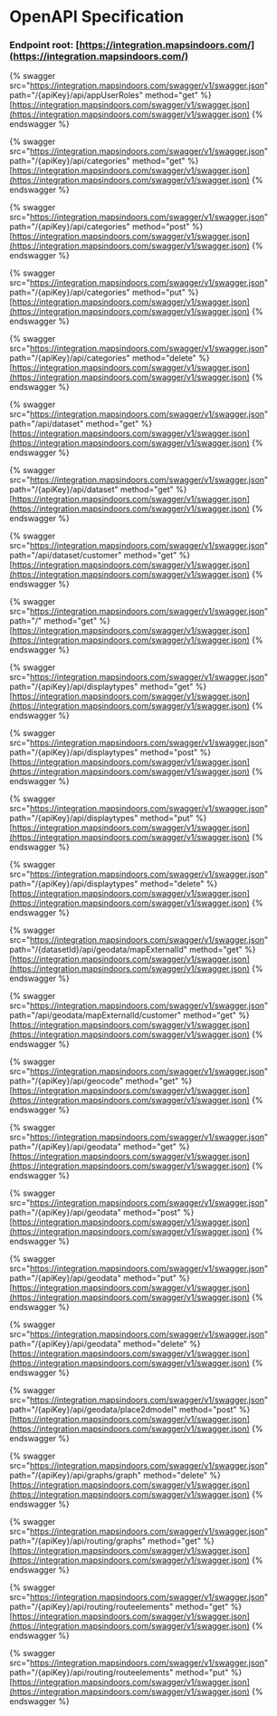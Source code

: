 # OpenAPI Specification

### Endpoint root: [https://integration.mapsindoors.com/](https://integration.mapsindoors.com/)

{% swagger src="https://integration.mapsindoors.com/swagger/v1/swagger.json" path="/{apiKey}/api/appUserRoles" method="get" %}
[https://integration.mapsindoors.com/swagger/v1/swagger.json](https://integration.mapsindoors.com/swagger/v1/swagger.json)
{% endswagger %}

{% swagger src="https://integration.mapsindoors.com/swagger/v1/swagger.json" path="/{apiKey}/api/categories" method="get" %}
[https://integration.mapsindoors.com/swagger/v1/swagger.json](https://integration.mapsindoors.com/swagger/v1/swagger.json)
{% endswagger %}

{% swagger src="https://integration.mapsindoors.com/swagger/v1/swagger.json" path="/{apiKey}/api/categories" method="post" %}
[https://integration.mapsindoors.com/swagger/v1/swagger.json](https://integration.mapsindoors.com/swagger/v1/swagger.json)
{% endswagger %}

{% swagger src="https://integration.mapsindoors.com/swagger/v1/swagger.json" path="/{apiKey}/api/categories" method="put" %}
[https://integration.mapsindoors.com/swagger/v1/swagger.json](https://integration.mapsindoors.com/swagger/v1/swagger.json)
{% endswagger %}

{% swagger src="https://integration.mapsindoors.com/swagger/v1/swagger.json" path="/{apiKey}/api/categories" method="delete" %}
[https://integration.mapsindoors.com/swagger/v1/swagger.json](https://integration.mapsindoors.com/swagger/v1/swagger.json)
{% endswagger %}

{% swagger src="https://integration.mapsindoors.com/swagger/v1/swagger.json" path="/api/dataset" method="get" %}
[https://integration.mapsindoors.com/swagger/v1/swagger.json](https://integration.mapsindoors.com/swagger/v1/swagger.json)
{% endswagger %}

{% swagger src="https://integration.mapsindoors.com/swagger/v1/swagger.json" path="/{apiKey}/api/dataset" method="get" %}
[https://integration.mapsindoors.com/swagger/v1/swagger.json](https://integration.mapsindoors.com/swagger/v1/swagger.json)
{% endswagger %}

{% swagger src="https://integration.mapsindoors.com/swagger/v1/swagger.json" path="/api/dataset/customer" method="get" %}
[https://integration.mapsindoors.com/swagger/v1/swagger.json](https://integration.mapsindoors.com/swagger/v1/swagger.json)
{% endswagger %}

{% swagger src="https://integration.mapsindoors.com/swagger/v1/swagger.json" path="/" method="get" %}
[https://integration.mapsindoors.com/swagger/v1/swagger.json](https://integration.mapsindoors.com/swagger/v1/swagger.json)
{% endswagger %}

{% swagger src="https://integration.mapsindoors.com/swagger/v1/swagger.json" path="/{apiKey}/api/displaytypes" method="get" %}
[https://integration.mapsindoors.com/swagger/v1/swagger.json](https://integration.mapsindoors.com/swagger/v1/swagger.json)
{% endswagger %}

{% swagger src="https://integration.mapsindoors.com/swagger/v1/swagger.json" path="/{apiKey}/api/displaytypes" method="post" %}
[https://integration.mapsindoors.com/swagger/v1/swagger.json](https://integration.mapsindoors.com/swagger/v1/swagger.json)
{% endswagger %}

{% swagger src="https://integration.mapsindoors.com/swagger/v1/swagger.json" path="/{apiKey}/api/displaytypes" method="put" %}
[https://integration.mapsindoors.com/swagger/v1/swagger.json](https://integration.mapsindoors.com/swagger/v1/swagger.json)
{% endswagger %}

{% swagger src="https://integration.mapsindoors.com/swagger/v1/swagger.json" path="/{apiKey}/api/displaytypes" method="delete" %}
[https://integration.mapsindoors.com/swagger/v1/swagger.json](https://integration.mapsindoors.com/swagger/v1/swagger.json)
{% endswagger %}

{% swagger src="https://integration.mapsindoors.com/swagger/v1/swagger.json" path="/{datasetId}/api/geodata/mapExternalId" method="get" %}
[https://integration.mapsindoors.com/swagger/v1/swagger.json](https://integration.mapsindoors.com/swagger/v1/swagger.json)
{% endswagger %}

{% swagger src="https://integration.mapsindoors.com/swagger/v1/swagger.json" path="/api/geodata/mapExternalId/customer" method="get" %}
[https://integration.mapsindoors.com/swagger/v1/swagger.json](https://integration.mapsindoors.com/swagger/v1/swagger.json)
{% endswagger %}

{% swagger src="https://integration.mapsindoors.com/swagger/v1/swagger.json" path="/{apiKey}/api/geocode" method="get" %}
[https://integration.mapsindoors.com/swagger/v1/swagger.json](https://integration.mapsindoors.com/swagger/v1/swagger.json)
{% endswagger %}

{% swagger src="https://integration.mapsindoors.com/swagger/v1/swagger.json" path="/{apiKey}/api/geodata" method="get" %}
[https://integration.mapsindoors.com/swagger/v1/swagger.json](https://integration.mapsindoors.com/swagger/v1/swagger.json)
{% endswagger %}

{% swagger src="https://integration.mapsindoors.com/swagger/v1/swagger.json" path="/{apiKey}/api/geodata" method="post" %}
[https://integration.mapsindoors.com/swagger/v1/swagger.json](https://integration.mapsindoors.com/swagger/v1/swagger.json)
{% endswagger %}

{% swagger src="https://integration.mapsindoors.com/swagger/v1/swagger.json" path="/{apiKey}/api/geodata" method="put" %}
[https://integration.mapsindoors.com/swagger/v1/swagger.json](https://integration.mapsindoors.com/swagger/v1/swagger.json)
{% endswagger %}

{% swagger src="https://integration.mapsindoors.com/swagger/v1/swagger.json" path="/{apiKey}/api/geodata" method="delete" %}
[https://integration.mapsindoors.com/swagger/v1/swagger.json](https://integration.mapsindoors.com/swagger/v1/swagger.json)
{% endswagger %}

{% swagger src="https://integration.mapsindoors.com/swagger/v1/swagger.json" path="/{apiKey}/api/geodata/place2dmodel" method="post" %}
[https://integration.mapsindoors.com/swagger/v1/swagger.json](https://integration.mapsindoors.com/swagger/v1/swagger.json)
{% endswagger %}

{% swagger src="https://integration.mapsindoors.com/swagger/v1/swagger.json" path="/{apiKey}/api/graphs/graph" method="delete" %}
[https://integration.mapsindoors.com/swagger/v1/swagger.json](https://integration.mapsindoors.com/swagger/v1/swagger.json)
{% endswagger %}

{% swagger src="https://integration.mapsindoors.com/swagger/v1/swagger.json" path="/{apiKey}/api/routing/graphs" method="get" %}
[https://integration.mapsindoors.com/swagger/v1/swagger.json](https://integration.mapsindoors.com/swagger/v1/swagger.json)
{% endswagger %}

{% swagger src="https://integration.mapsindoors.com/swagger/v1/swagger.json" path="/{apiKey}/api/routing/routeelements" method="get" %}
[https://integration.mapsindoors.com/swagger/v1/swagger.json](https://integration.mapsindoors.com/swagger/v1/swagger.json)
{% endswagger %}

{% swagger src="https://integration.mapsindoors.com/swagger/v1/swagger.json" path="/{apiKey}/api/routing/routeelements" method="put" %}
[https://integration.mapsindoors.com/swagger/v1/swagger.json](https://integration.mapsindoors.com/swagger/v1/swagger.json)
{% endswagger %}
